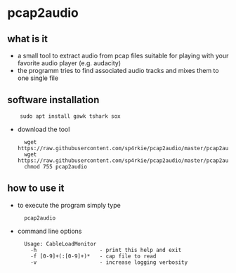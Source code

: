 pcap2audio
==========

what is it
----------

- a small tool to extract audio from pcap files suitable for playing with your favorite audio player (e.g. audacity)
- the programm tries to find associated audio tracks and mixes them to one single file

software installation
---------------------

        sudo apt install gawk tshark sox

- download the tool

        wget https://raw.githubusercontent.com/sp4rkie/pcap2audio/master/pcap2audio.awklib
        wget https://raw.githubusercontent.com/sp4rkie/pcap2audio/master/pcap2audio
        chmod 755 pcap2audio

how to use it
-------------

- to execute the program simply type

        pcap2audio

- command line options

        Usage: CableLoadMonitor
          -h                    - print this help and exit
          -f [0-9]+(:[0-9]+)*   - cap file to read 
          -v                    - increase logging verbosity
